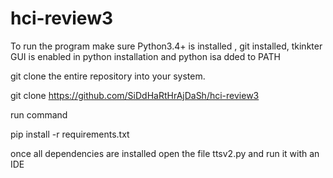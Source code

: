 # hci-review3

To run the program make sure Python3.4+ is installed , git installed, tkinkter GUI is enabled in python installation and python isa dded to PATH

git clone the entire repository into your system.

git clone https://github.com/SiDdHaRtHrAjDaSh/hci-review3

run command 

pip install -r requirements.txt

once all dependencies are installed open the file ttsv2.py and run it with an IDE 
